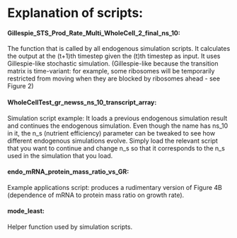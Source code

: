 # Explanation of scripts:

#### Gillespie_STS_Prod_Rate_Multi_WholeCell_2_final_ns_10:
The function that is called by all endogenous simulation scripts. It calculates the output at the (t+1)th timestep given the (t)th timestep as input. 
It uses Gillespie-like stochastic simulation. (Gillespie-like because the transition matrix is time-variant: for example, some ribosomes 
will be temporarily restricted from moving when they are blocked by ribosomes ahead - see Figure 2)

#### WholeCellTest_gr_newss_ns_10_transcript_array:
Simulation script example: It loads a previous endogenous simulation result and continues the endogenous simulation. Even though the name has ns_10 in it, the n_s (nutrient efficiency) parameter can be tweaked to see how different endogenous simulations evolve. Simply load the relevant script that you want to continue and change n_s so that it corresponds to the n_s used in the simulation that you load. 

#### endo_mRNA_protein_mass_ratio_vs_GR:
Example applications script: produces a rudimentary version of Figure 4B (dependence of mRNA to protein mass ratio on growth rate). 

#### mode_least:
Helper function used by simulation scripts. 

